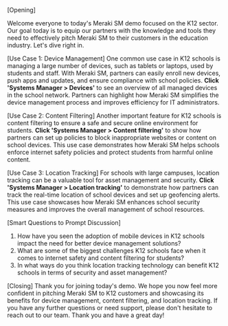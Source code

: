 [Opening]

Welcome everyone to today's Meraki SM demo focused on the K12 sector. Our goal today is to equip our partners with the knowledge and tools they need to effectively pitch Meraki SM to their customers in the education industry. Let's dive right in.

[Use Case 1: Device Management]
One common use case in K12 schools is managing a large number of devices, such as tablets or laptops, used by students and staff. With Meraki SM, partners can easily enroll new devices, push apps and updates, and ensure compliance with school policies. **Click 'Systems Manager > Devices'** to see an overview of all managed devices in the school network. Partners can highlight how Meraki SM simplifies the device management process and improves efficiency for IT administrators.

[Use Case 2: Content Filtering]
Another important feature for K12 schools is content filtering to ensure a safe and secure online environment for students. **Click 'Systems Manager > Content filtering'** to show how partners can set up policies to block inappropriate websites or content on school devices. This use case demonstrates how Meraki SM helps schools enforce internet safety policies and protect students from harmful online content.

[Use Case 3: Location Tracking]
For schools with large campuses, location tracking can be a valuable tool for asset management and security. **Click 'Systems Manager > Location tracking'** to demonstrate how partners can track the real-time location of school devices and set up geofencing alerts. This use case showcases how Meraki SM enhances school security measures and improves the overall management of school resources.

[Smart Questions to Prompt Discussion]
1. How have you seen the adoption of mobile devices in K12 schools impact the need for better device management solutions?
2. What are some of the biggest challenges K12 schools face when it comes to internet safety and content filtering for students?
3. In what ways do you think location tracking technology can benefit K12 schools in terms of security and asset management?

[Closing]
Thank you for joining today's demo. We hope you now feel more confident in pitching Meraki SM to K12 customers and showcasing its benefits for device management, content filtering, and location tracking. If you have any further questions or need support, please don't hesitate to reach out to our team. Thank you and have a great day!